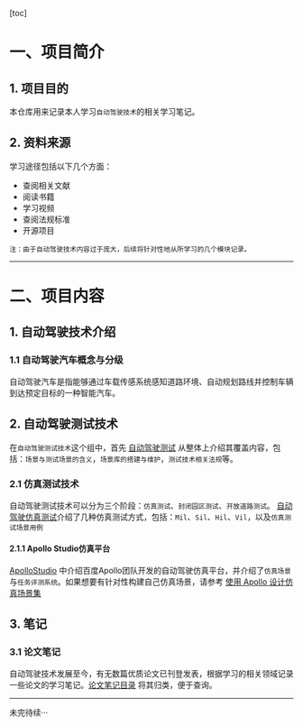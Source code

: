 [toc]

# 一、项目简介

## 1. 项目目的

本仓库用来记录本人学习`自动驾驶技术`的相关学习笔记。

## 2. 资料来源

学习途径包括以下几个方面：
- 查阅相关文献
- 阅读书籍
- 学习视频
- 查阅法规标准
- 开源项目

```
注：由于自动驾驶技术内容过于庞大，后续将针对性地从所学习的几个模块记录。
```

****

# 二、项目内容

## 1. 自动驾驶技术介绍

### 1.1 自动驾驶汽车概念与分级

自动驾驶汽车是指能够通过车载传感系统感知道路环境、自动规划路线并控制车辆到达预定目标的一种智能汽车。

## 2. 自动驾驶测试技术

在`自动驾驶测试技术`这个组中，首先 [自动驾驶测试](autopilot_test/autopilot_test_intro.md) 从整体上介绍其覆盖内容，包括：`场景与测试场景的含义`，`场景库的搭建与维护`，`测试技术相关法规`等。

### 2.1 仿真测试技术

自动驾驶测试技术可以分为三个阶段：`仿真测试`、`封闭园区测试`、`开放道路测试`。
[自动驾驶仿真测试](autopilot_test/autopilot_sim_test/sim_test_intro.md)介绍了几种仿真测试方式，包括：`Mil`、`Sil`、`Hil`、`Vil`，以及`仿真测试场景用例`

#### 2.1.1 Apollo Studio仿真平台

[ApolloStudio](autopilot_test/autopilot_sim_test/apollo_studio/apollo_studio.intro.md) 中介绍百度Apollo团队开发的自动驾驶仿真平台，并介绍了`仿真场景`与`任务评测系统`。如果想要有针对性构建自己仿真场景，请参考 [使用 Apollo 设计仿真场景集](autopilot_test/autopilot_sim_test/apollo_studio/using_apollo_to_make_simulation_scene_sets.md)

## 3. 笔记

### 3.1 论文笔记

自动驾驶技术发展至今，有无数篇优质论文已刊登发表，根据学习的相关领域记录一些论文的学习笔记。[论文笔记目录](notes/papers_notes/papers_notes_intro.md) 将其归类，便于查询。

****
未完待续···
